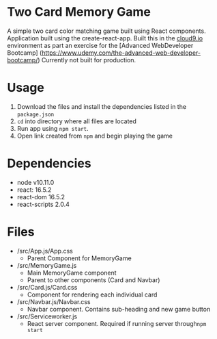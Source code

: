 
# Two Card Memory Game

A simple two card color matching game built using React components. Application built using the create-react-app. Built this in the [cloud9.io](https://ide.c9.io) environment as part an exercise for the [Advanced WebDeveloper Bootcamp] (https://www.udemy.com/the-advanced-web-developer-bootcamp/) 
Currently not built for production.

# Usage

 1. Download the files and install the dependencies listed in the `package.json`
 2. `cd` into directory where all files are located
 3. Run app using `npm start`.
 4. Open link created from `npm` and begin playing the game

# Dependencies

 - node v10.11.0 
 - react: 16.5.2
 - react-dom 16.5.2
 - react-scripts 2.0.4
# Files
 - /src/App.js/App.css
	 - Parent Component for MemoryGame
 - /src/MemoryGame.js
	 - Main MemoryGame component
	 - Parent to other components (Card and Navbar)
- /src/Card.js/Card.css
	- Component for rendering each individual card
- /src/Navbar.js/Navbar.css
	- Navbar component. Contains sub-heading and new game button
- /src/Serviceworker.js
	- React server component. Required if running server through`npm start`
 
